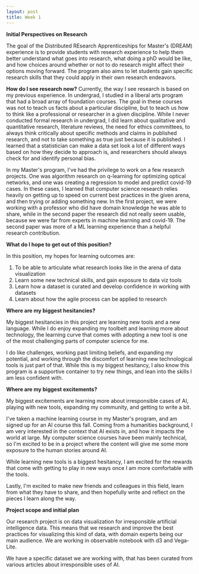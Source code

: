 ```yaml
---
layout: post
title: Week 1
---
```


**Initial Perspectives on Research**

The goal of the Distributed REsearch Apprenticeships for Master's (DREAM) experience is to provide students with research experience to help them better understand what goes into research, what doing a phD would be like, and how choices around whether or not to do research might affect their options moving forward. The program also aims to let students gain specific research skills that they could apply in their own research endeavors.

**How do I see research now?**
Currently, the way I see research is based on my previous experience. In undergrad, I studied in a liberal arts program that had a broad array of foundation courses. The goal in these courses was not to teach us facts about a particular discipline, but to teach us how to think like a professional or researcher in a given discipline. While I never conducted formal research in undergrad, I did learn about qualitative and quantitative research, literature reviews, the need for ethics committees, to always think critically about specific methods and claims in published research, and not to take something as true just because it is published. I learned that a statistician can make a data set look a lot of different ways based on how they decide to approach is, and researchers should always check for and identify personal bias.

In my Master's program, I've had the privilege to work on a few research projects. One was algorithm research on q-learning for optimizing optical networks, and one was creating a regression to model and predict covid-19 cases. In these cases, I learned that computer science research relies heavily on getting up to speed on current best practices in the given arena, and then trying or adding something new. In the first project, we were working with a professor who did have domain knowledge he was able to share, while in the second paper the research did not really seem usable, because we were far from experts in machine learning and covid-19. The second paper was more of a ML learning experience than a helpful research contribution.

**What do I hope to get out of this position?**

In this position, my hopes for learning outcomes are:
1. To be able to articulate what research looks like in the arena of data visualization
2. Learn some new technical skills, and gain exposure to data viz tools
3. Learn how a dataset is curated and develop confidence in working with datasets
4. Learn about how the agile process can be applied to research

**Where are my biggest hesitancies?**

My biggest hesitancies in this project are learning new tools and a new language. While I do enjoy expanding my toolbelt and learning more about technology, the learning curve that comes with adopting a new tool is one of the most challenging parts of computer science for me.

I do like challenges, working past limiting beliefs, and expanding my potential, and working through the discomfort of learning new technological tools is just part of that. While this is my biggest hesitancy, I also know this program is a supportive container to try new things, and lean into the skills I am less confident with.

**Where are my biggest excitements?**

My biggest excitements are learning more about irresponsible cases of AI, playing with new tools, expanding my community, and getting to write a bit.

I've taken a machine learning course in my Master's program, and am signed up for an AI course this fall. Coming from a humanities background, I am very interested in the context that AI exists in, and how it impacts the world at large. My computer science courses have been mainly technical, so I'm excited to be in a project where the content will give me some more exposure to the human stories around AI.

While learning new tools is a biggest hesitancy, I am excited for the rewards that come with getting to play in new ways once I am more comfortable with the tools.

Lastly, I'm excited to make new friends and colleagues in this field, learn from what they have to share, and then hopefully write and reflect on the pieces I learn along the way.

**Project scope and initial plan**

Our research project is on data visualization for irresponsible artificial intelligence data. This means that we research and improve the best practices for visualizing this kind of data, with domain experts being our main audience. We are working in observable notebook with d3 and Vega-Lite.

We have a specific dataset we are working with, that has been curated from various articles about irresponsible uses of AI.
